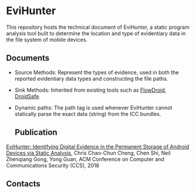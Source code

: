 # EviHunter
This repository hosts the technical document of EviHunter, a static program analysis tool built to determine the location and type of evidentiary data in the file system of mobile devices.

## Documents
- Source Methods: Represent the types of evidence, used in both the reported evidentiary data types and constructing the file paths.
- Sink Methods: Inherited from existing tools such as [FlowDroid](https://github.com/secure-software-engineering/FlowDroid), [DroidSafe](https://github.com/MIT-PAC/droidsafe-src).
- Dynamic paths: The path tag <intent> is used whenever EviHunter cannot statically parse the exact data (string) from the ICC bundles.
  
  ## Publication
[EviHunter: Identifying Digital Evidence in the Permanent Storage of Android Devices via Static Analysis](https://www.iastate.edu), Chris Chao-Chun Cheng, Chen Shi, Neil Zhenqiang Gong, Yong Guan, ACM Conference on Computer and Communications Security (CCS), 2018 
  
  ## Contacts
